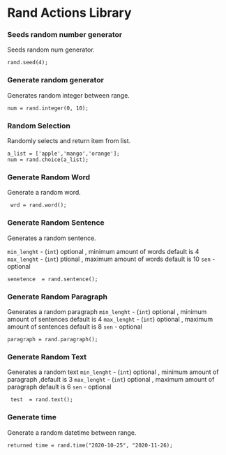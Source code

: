 # Rand Actions Library

### Seeds random number generator

Seeds random num generator.

```jac
rand.seed(4);

```
### Generate random generator

Generates random integer between range.

```jac
num = rand.integer(0, 10);
```
### Random Selection

Randomly selects and return item from list.

```jac
a_list = ['apple','mango','orange'];
num = rand.choice(a_list);
```
### Generate Random Word

Generate a random word.

```jac
 wrd = rand.word();
```

### Generate Random Sentence

Generates a random sentence.

`min_lenght` - (`int`) optional , minimum amount of words default is 4
`max_lenght` - (`int`) ptional ,  maximum amount of words default is 10
`sen` - optional

```jac
senetence  = rand.sentence();
```
### Generate Random Paragraph

Generates a random paragraph
`min_lenght` - (`int`) optional , minimum amount of sentences default is 4
`max_lenght` - (`int`) optional ,  maximum amount of sentences default is 8
`sen` - optional

```jac
paragraph = rand.paragraph();
```
### Generate Random Text

Generates a random text
`min_lenght` - (`int`) optional , minimum amount of paragraph ,default is 3
`max_lenght` - (`int`) optional ,  maximum amount of paragraph default is 6
`sen` - optional

```jac
 test  = rand.text();
```
### Generate time
Generate a random datetime between range.

```jac
returned time = rand.time("2020-10-25", "2020-11-26);
```
